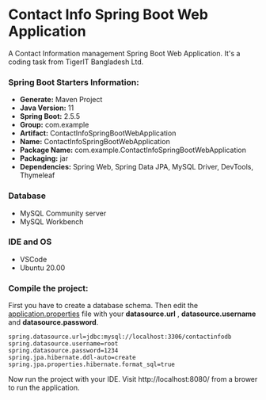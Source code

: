 # Contact Info Spring Boot Web Application
A Contact Information management Spring Boot Web Application. It's a coding task from TigerIT Bangladesh Ltd.

### Spring Boot Starters Information:
- **Generate:** Maven Project
- **Java Version:** 11 
- **Spring Boot:** 2.5.5
- **Group:** com.example
- **Artifact:** ContactInfoSpringBootWebApplication
- **Name:** ContactInfoSpringBootWebApplication
- **Package Name:** com.example.ContactInfoSpringBootWebApplication
- **Packaging:** jar
- **Dependencies:** Spring Web, Spring Data JPA, MySQL Driver, DevTools, Thymeleaf

### Database
- MySQL Community server
- MySQL Workbench

### IDE and OS
- VSCode
- Ubuntu 20.00


### Compile the project:
First you have to create a database schema. Then edit the [application.properties](https://github.com/Saikat-S/ContactInfoSpringBootWebApplication/blob/main/src/main/resources/application.properties) file with your **datasource.url** , **datasource.username** and **datasource.password**. 

```
spring.datasource.url=jdbc:mysql://localhost:3306/contactinfodb
spring.datasource.username=root
spring.datasource.password=1234
spring.jpa.hibernate.ddl-auto=create
spring.jpa.properties.hibernate.format_sql=true
```
Now run the project with your IDE. Visit http://localhost:8080/ from a brower 
to run the application.
